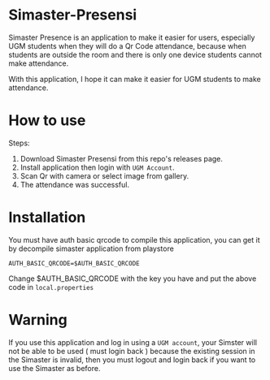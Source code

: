 # Simaster-Presensi
Simaster Presence is an application to make it easier for users, especially UGM students when they will do a Qr Code attendance, because when students are outside the room and there is only one device students cannot make attendance.

With this application, I hope it can make it easier for UGM students to make attendance.

# How to use
Steps:
1. Download Simaster Presensi from this repo's releases page.
2. Install application then login with `UGM Account`.
3. Scan Qr with camera or select image from gallery.
4. The attendance was successful.

# Installation

You must have auth basic qrcode to compile this application, you can get it by decompile simaster application from playstore
```
AUTH_BASIC_QRCODE=$AUTH_BASIC_QRCODE
```
Change $AUTH_BASIC_QRCODE with the key you have and put the above code in `local.properties`

# Warning
If you use this application and log in using a `UGM account`, your Simster will not be able to be used ( must login back ) because the existing session in the Simaster is invalid, then you must logout and login back if you want to use the Simaster as before.
